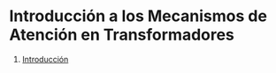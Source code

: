 # Introducción a los Mecanismos de Atención en Transformadores


1. [Introducción](https://victormijangosdelacruz.github.io/MecanismosAtencion/html/01RNNAttention.html)

